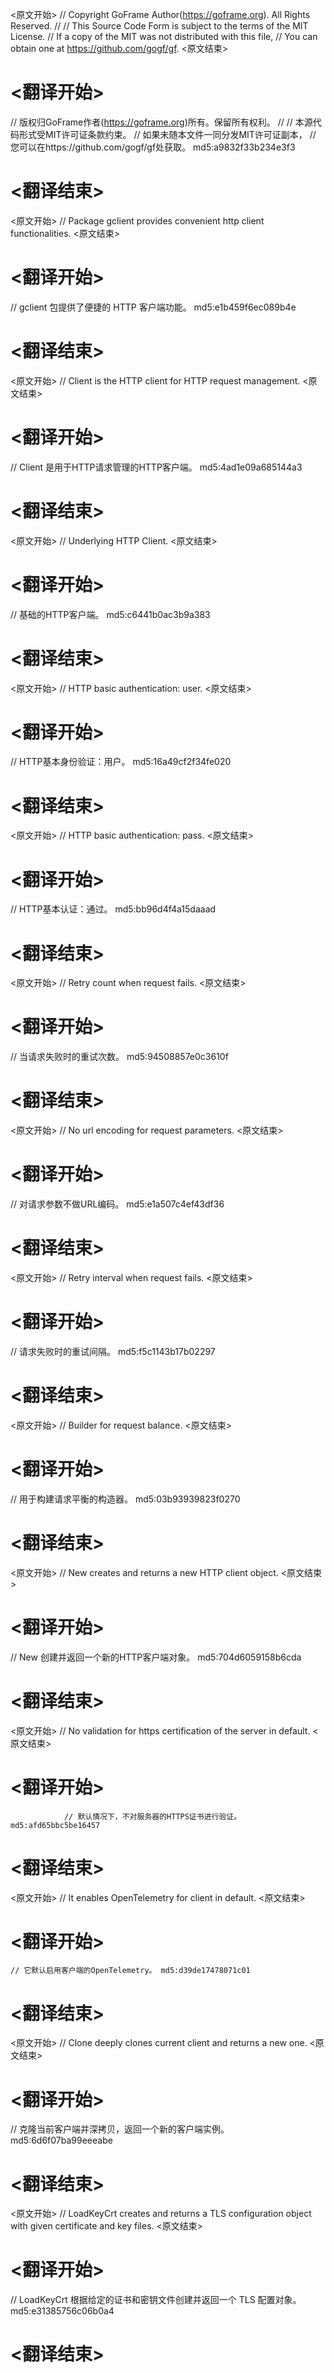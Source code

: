 
<原文开始>
// Copyright GoFrame Author(https://goframe.org). All Rights Reserved.
//
// This Source Code Form is subject to the terms of the MIT License.
// If a copy of the MIT was not distributed with this file,
// You can obtain one at https://github.com/gogf/gf.
<原文结束>

# <翻译开始>
// 版权归GoFrame作者(https://goframe.org)所有。保留所有权利。
//
// 本源代码形式受MIT许可证条款约束。
// 如果未随本文件一同分发MIT许可证副本，
// 您可以在https://github.com/gogf/gf处获取。 md5:a9832f33b234e3f3
# <翻译结束>


<原文开始>
// Package gclient provides convenient http client functionalities.
<原文结束>

# <翻译开始>
// gclient 包提供了便捷的 HTTP 客户端功能。 md5:e1b459f6ec089b4e
# <翻译结束>


<原文开始>
// Client is the HTTP client for HTTP request management.
<原文结束>

# <翻译开始>
// Client 是用于HTTP请求管理的HTTP客户端。 md5:4ad1e09a685144a3
# <翻译结束>


<原文开始>
// Underlying HTTP Client.
<原文结束>

# <翻译开始>
// 基础的HTTP客户端。 md5:c6441b0ac3b9a383
# <翻译结束>


<原文开始>
// HTTP basic authentication: user.
<原文结束>

# <翻译开始>
// HTTP基本身份验证：用户。 md5:16a49cf2f34fe020
# <翻译结束>


<原文开始>
// HTTP basic authentication: pass.
<原文结束>

# <翻译开始>
// HTTP基本认证：通过。 md5:bb96d4f4a15daaad
# <翻译结束>


<原文开始>
// Retry count when request fails.
<原文结束>

# <翻译开始>
// 当请求失败时的重试次数。 md5:94508857e0c3610f
# <翻译结束>


<原文开始>
// No url encoding for request parameters.
<原文结束>

# <翻译开始>
// 对请求参数不做URL编码。 md5:e1a507c4ef43df36
# <翻译结束>


<原文开始>
// Retry interval when request fails.
<原文结束>

# <翻译开始>
// 请求失败时的重试间隔。 md5:f5c1143b17b02297
# <翻译结束>


<原文开始>
// Builder for request balance.
<原文结束>

# <翻译开始>
// 用于构建请求平衡的构造器。 md5:03b93939823f0270
# <翻译结束>


<原文开始>
// New creates and returns a new HTTP client object.
<原文结束>

# <翻译开始>
// New 创建并返回一个新的HTTP客户端对象。 md5:704d6059158b6cda
# <翻译结束>


<原文开始>
// No validation for https certification of the server in default.
<原文结束>

# <翻译开始>
				// 默认情况下，不对服务器的HTTPS证书进行验证。 md5:afd65bbc5be16457
# <翻译结束>


<原文开始>
// It enables OpenTelemetry for client in default.
<原文结束>

# <翻译开始>
	// 它默认启用客户端的OpenTelemetry。 md5:d39de17478071c01
# <翻译结束>


<原文开始>
// Clone deeply clones current client and returns a new one.
<原文结束>

# <翻译开始>
// 克隆当前客户端并深拷贝，返回一个新的客户端实例。 md5:6d6f07ba99eeeabe
# <翻译结束>


<原文开始>
// LoadKeyCrt creates and returns a TLS configuration object with given certificate and key files.
<原文结束>

# <翻译开始>
// LoadKeyCrt 根据给定的证书和密钥文件创建并返回一个 TLS 配置对象。 md5:e31385756c06b0a4
# <翻译结束>

